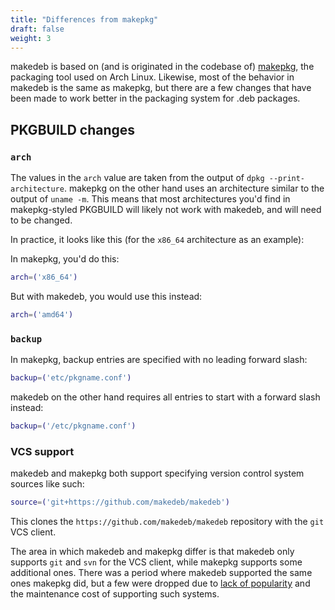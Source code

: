 ```yaml
---
title: "Differences from makepkg"
draft: false
weight: 3
---
```


makedeb is based on (and is originated in the codebase of) [makepkg](https://wiki.archlinux.org/title/makepkg), the packaging tool used on Arch Linux. Likewise, most of the behavior in makedeb is the same as makepkg, but there are a few changes that have been made to work better in the packaging system for .deb packages.

## PKGBUILD changes
### `arch`
The values in the `arch` value are taken from the output of `dpkg --print-architecture`. makepkg on the other hand uses an architecture similar to the output of `uname -m`. This means that most architectures you'd find in makepkg-styled PKGBUILD will likely not work with makedeb, and will need to be changed.

In practice, it looks like this (for the `x86_64` architecture as an example):

In makepkg, you'd do this:

```sh
arch=('x86_64')
```

But with makedeb, you would use this instead:

```sh
arch=('amd64')
```

### `backup`
In makepkg, backup entries are specified with no leading forward slash:

```sh
backup=('etc/pkgname.conf')
```

makedeb on the other hand requires all entries to start with a forward slash instead:

```sh
backup=('/etc/pkgname.conf')
```

### VCS support
makedeb and makepkg both support specifying version control system sources like such:

```sh
source=('git+https://github.com/makedeb/makedeb')
```

This clones the `https://github.com/makedeb/makedeb` repository with the `git` VCS client.

The area in which makedeb and makepkg differ is that makedeb only supports `git` and `svn` for the VCS client, while makepkg supports some additional ones. There was a period where makedeb supported the same ones makepkg did, but a few were dropped due to [lack of popularity](https://survey.stackoverflow.co/2022/#version-control-version-control-system) and the maintenance cost of supporting such systems.

